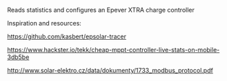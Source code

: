 Reads statistics and configures an Epever XTRA charge controller

Inspiration and resources:

https://github.com/kasbert/epsolar-tracer

https://www.hackster.io/tekk/cheap-mppt-controller-live-stats-on-mobile-3db5be

http://www.solar-elektro.cz/data/dokumenty/1733_modbus_protocol.pdf
